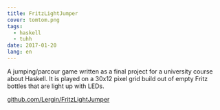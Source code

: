```yaml
---
title: FritzLightJumper
cover: tomtom.png
tags:
  - haskell
  - tuhh
date: 2017-01-20
lang: en
---
```


A jumping/parcour game written as a final project for a university course about Haskell. It is played on a 30x12 pixel grid build out of empty Fritz bottles that are light up with LEDs.

[github.com/Lergin/FritzLightJumper](https://github.com/Lergin/FritzLightJumper)
